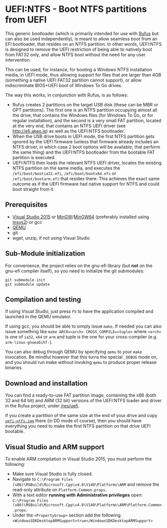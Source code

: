 UEFI:NTFS - Boot NTFS partitions from UEFI
==========================================

This generic bootloader (which is primarily intended for use with [Rufus](https://rufus.akeo.ie)
but can also be used independently), is meant to allow seamless boot from an
EFI bootloader, that resides on an NTFS partition. In other words, UEFI:NTFS is
designed to remove the UEFI restriction of being able to natively boot from
FAT32 only, and allow NTFS boot without the need for any user intervention.

This can be used, for instance, for booting a Windows NTFS installation media,
in UEFI mode, thus allowing support for files that are larger than 4GB
(something a native UEFI FAT32 partition cannot support), or allow
indiscriminate BIOS+UEFI boot of Windows To Go drives.

The way this works, in conjunction with Rufus, is as follows:

* Rufus creates 2 partitions on the target USB disk (these can be MBR or GPT
  partitions). The first one is an NTFS partition occupying almost all the
  drive, that contains the Windows files (for Windows To Go, or for regular
  installation), and the second is a very small FAT partition, located at the
  very end, that contains an NTFS UEFI driver (see http://efi.akeo.ie) as well
  as the UEFI:NTFS bootloader.
* When the USB drive boots in UEFI mode, the first NTFS partition gets ignored
  by the UEFI firmware (unless that firmware already includes an NTFS driver,
  in which case 2 boot options will be available, that perform the same thing)
  and the UEFI:NTFS bootloader from the bootable FAT partition is executed.
* UEFI:NTFS then loads the relevant NTFS UEFI driver, locates the existing NTFS
  partition on the same media, and executes the `/efi/boot/bootia32.efi`,
  `/efi/boot/bootx64.efi` or `/efi/boot/bootarm.efi` that resides there. This
  achieves the exact same outcome as if the UEFI firmware had native support
  for NTFS and could boot straight from it.

## Prerequisites

* [Visual Studio 2015](http://www.visualstudio.com/products/visual-studio-community-vs)
  or [MinGW](http://www.mingw.org/)/[MinGW64](http://mingw-w64.sourceforge.net/)
  (preferably installed using [msys2](https://sourceforge.net/projects/msys2/)) or gcc
* [QEMU](http://www.qemu.org)
* git
* wget, unzip, if not using Visual Studio

## Sub-Module initialization

For convenience, the project relies on the gnu-efi library (but __not__ on
the gnu-efi compiler itself), so you need to initialize the git submodules:
```
git submodule init
git submodule update
```

## Compilation and testing

If using Visual Studio, just press `F5` to have the application compiled and
launched in the QEMU emulator.

If using gcc, you should be able to simply issue `make`. If needed you can also
issue something like `make ARCH=<arch> CROSS_COMPILE=<tuple>` where `<arch>` is
one of `ia32`, `x64` or `arm` and tuple is the one for your cross-compiler (e.g.
`arm-linux-gnueabihf-`).

You can also debug through QEMU by specifying `qemu` to your `make` invocation.
Be mindful however that this turns the special `_DEBUG` mode on, and you should
run make without invoking `qemu` to produce proper release binaries.

## Download and installation

You can find a ready-to-use FAT partition image, containing the x86 (both 32 and
64 bit) and ARM (32 bit) versions of the UEFI:NTFS loader and driver in the
Rufus project, under [/res/uefi](https://github.com/pbatard/rufus/tree/master/res/uefi).

If you create a partition of the same size at the end of your drive and copy
[`uefi-ntfs.img`](https://github.com/pbatard/rufus/blob/master/res/uefi/uefi-ntfs.img?raw=true)
there (in DD mode of course), then you should have everything you need to make
the first NTFS partition on that drive UEFI bootable.

## Visual Studio and ARM support

To enable ARM compilation in Visual Studio 2015, you must perform the following:
* Make sure Visual Studio is fully closed.
* Navigate to `C:\Program Files (x86)\MSBuild\Microsoft.Cpp\v4.0\V140\Platforms\ARM` and
  remove the read-only attribute on `Platform.Common.props`.
* With a text editor __running with Administrative privileges__ open:  
  `C:\Program Files (x86)\MSBuild\Microsoft.Cpp\v4.0\V140\Platforms\ARM\Platform.Common.props`.
* Under the `<PropertyGroup>` section add the following:  
  `<WindowsSDKDesktopARMSupport>true</WindowsSDKDesktopARMSupport>`

